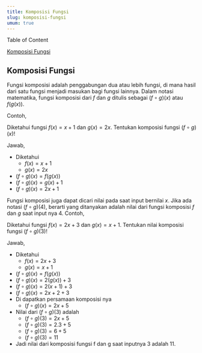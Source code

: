 ```yaml
---
title: Komposisi Fungsi
slug: komposisi-fungsi
umum: true
---
```


<div class="">
  <p class="font-medium text-lg text-black mb-1">Table of Content</p>
  <div class="flex flex-col">
    <a class="text-violet-600 hover:text-violet-700" href="/smambo/materi/komposisi-fungsi#komposisi-fungsi">Komposisi Fungsi</a>
  </div>
</div>

## Komposisi Fungsi

Fungsi komposisi adalah penggabungan dua atau lebih fungsi, di mana hasil dari satu fungsi menjadi masukan bagi fungsi lainnya. Dalam notasi matematika, fungsi komposisi dari $f$ dan $g$ ditulis sebagai $(f \circ g)(x)$ atau $f(g(x))$.

Contoh,

Diketahui fungsi $f(x)=x+1$ dan $g(x)=2x$. Tentukan komposisi fungsi $(f \circ g)(x)$!

Jawab,

- Diketahui
  - $f(x)=x+1$
  - $g(x)=2x$
- $(f \circ g)(x) = f(g(x))$
- $(f \circ g)(x) = g(x)+1$
- $(f \circ g)(x) = 2x+1$

Fungsi komposisi juga dapat dicari nilai pada saat input bernilai $x$. Jika ada notasi $(f \circ g)(4)$, berarti yang ditanyakan adalah nilai dari fungsi komposisi $f$ dan $g$ saat input nya 4. Contoh,

Diketahui fungsi $f(x)=2x+3$ dan $g(x)=x+1$. Tentukan nilai komposisi fungsi $(f \circ g)(3)$!

Jawab,

- Diketahui
  - $f(x)=2x+3$
  - $g(x)=x+1$
- $(f \circ g)(x) = f(g(x))$
- $(f \circ g)(x) = 2(g(x))+3$
- $(f \circ g)(x) = 2(x+1)+3$
- $(f \circ g)(x) = 2x+2+3$
- Di dapatkan persamaan komposisi nya
  - $(f \circ g)(x) = 2x+5$
- Nilai dari $(f \circ g)(3)$ adalah
  - $(f \circ g)(3) = 2x+5$
  - $(f \circ g)(3) = 2.3+5$
  - $(f \circ g)(3) = 6+5$
  - $(f \circ g)(3) = 11$
- Jadi nilai dari komposisi fungsi f dan g saat inputnya 3 adalah 11.
